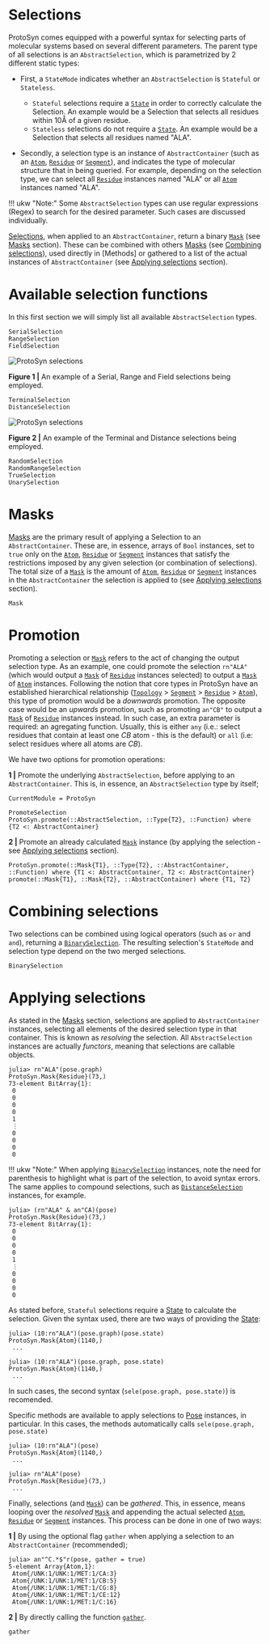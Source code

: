 # Selections

ProtoSyn comes equipped with a powerful syntax for selecting parts of molecular systems based on several different parameters. The parent type of all selections is an `AbstractSelection`, which is parametrized by 2 different static types:

* First, a `StateMode` indicates whether an `AbstractSelection` is `Stateful` or `Stateless`.
    * `Stateful` selections require a [`State`](@ref) in order to correctly calculate the Selection. An example would be a Selection that selects all residues within 10Å of a given residue.
    * `Stateless` selections do not require a [`State`](@ref). An example would be a Selection that selects all residues named "ALA".

* Secondly, a selection type is an instance of `AbstractContainer` (such as an [`Atom`](@ref), [`Residue`](@ref) or [`Segment`](@ref)), and indicates the type of molecular structure that in being queried. For example, depending on the selection type, we can select all [`Residue`](@ref) instances named "ALA" or all [`Atom`](@ref) instances named "ALA".

!!! ukw "Note:"
    Some `AbstractSelection` types can use regular expressions (Regex) to search for the desired parameter. Such cases are discussed individually.

[Selections](@ref), when applied to an `AbstractContainer`, return a binary [`Mask`](@ref) \(see [Masks](@ref) section). These can be combined with others [Masks](@ref) \(see [Combining selections](@ref)), used directly in [Methods] or gathered to a list of the actual instances of `AbstractContainer` (see [Applying selections](@ref) section).


# Available selection functions

In this first section we will simply list all available `AbstractSelection` types.

```@docs
SerialSelection
RangeSelection
FieldSelection
```

![ProtoSyn selections](../../assets/ProtoSyn-select1.png)

**Figure 1 |** An example of a Serial, Range and Field selections being employed.

```@docs
TerminalSelection
DistanceSelection
```

![ProtoSyn selections](../../assets/ProtoSyn-select2.png)

**Figure 2 |** An example of the Terminal and Distance selections being employed.

```@docs
RandomSelection
RandomRangeSelection
TrueSelection
UnarySelection
```


# Masks

[Masks](@ref) are the primary result of applying a Selection to an `AbstractContainer`. These are, in essence, arrays of `Bool` instances, set to `true` only on the [`Atom`](@ref), [`Residue`](@ref) or [`Segment`](@ref) instances that satisfy the restrictions imposed by any given selection (or combination of selections). The total size of a [`Mask`](@ref) is the amount of [`Atom`](@ref), [`Residue`](@ref) or [`Segment`](@ref) instances in the `AbstractContainer` the selection is applied to (see [Applying selections](@ref) section).

```@docs
Mask
```

# Promotion

Promoting a selection or [`Mask`](@ref) refers to the act of changing the output
selection type. As an example, one could promote the selection `rn"ALA"` (which would output a [`Mask`](@ref) of [`Residue`](@ref) instances selected) to output a [`Mask`](@ref) of [`Atom`](@ref) instances. Following the notion that core types in ProtoSyn have an established hierarchical relationship ([`Topology`](@ref) > [`Segment`](@ref) > [`Residue`](@ref) > [`Atom`](@ref)), this type of promotion would be a _downwards_ promotion. The opposite case would be an _upwards_ promotion, such as promoting `an"CB"` to output a [`Mask`](@ref) of [`Residue`](@ref) instances instead. In such case, an extra parameter is required:
an agregating function. Usually, this is either `any` (i.e.: select residues that contain at least one _CB_ atom - this is the default) or `all` (i.e: select residues where all atoms are _CB_).

We have two options for promotion operations:

**1 |** Promote the underlying `AbstractSelection`, before applying to an `AbstractContainer`. This is, in essence, an `AbstractSelection` type by itself;

```@meta
CurrentModule = ProtoSyn
```

```@docs
PromoteSelection
ProtoSyn.promote(::AbstractSelection, ::Type{T2}, ::Function) where {T2 <: AbstractContainer}
```

**2 |** Promote an already calculated [`Mask`](@ref) instance (by applying the selection - see [Applying selections](@ref) section).

```@docs
ProtoSyn.promote(::Mask{T1}, ::Type{T2}, ::AbstractContainer, ::Function) where {T1 <: AbstractContainer, T2 <: AbstractContainer}
promote(::Mask{T1}, ::Mask{T2}, ::AbstractContainer) where {T1, T2}
```


# Combining selections

Two selections can be combined using logical operators (such as `or` and `and`), returning a [`BinarySelection`](@ref). The resulting selection's `StateMode` and selection type depend on the two merged selections.

```@docs
BinarySelection
```

# Applying selections

As stated in the [Masks](@ref) section, selections are applied to `AbstractContainer` instances, selecting all elements of the desired selection type in that container. This is known as _resolving_ the selection. All `AbstractSelection` instances are actually _functors_, meaning that selections are callable objects.

```jldoctest
julia> rn"ALA"(pose.graph)
ProtoSyn.Mask{Residue}(73,)
73-element BitArray{1}:
 0
 0
 0
 0
 1
 ⋮
 0
 0
 0
 0
```

!!! ukw "Note:"
    When applying [`BinarySelection`](@ref) instances, note the need for parenthesis to highlight what is part of the selection, to avoid syntax errors. The same applies to compound selections, such as [`DistanceSelection`](@ref) instances, for example.

```jldoctest
julia> (rn"ALA" & an"CA)(pose)
ProtoSyn.Mask{Residue}(73,)
73-element BitArray{1}:
 0
 0
 0
 0
 1
 ⋮
 0
 0
 0
 0
```

As stated before, `Stateful` selections require a [State](@ref) to calculate the selection. Given the syntax used, there are two ways of providing the [State](@ref):

```jldoctest
julia> (10:rn"ALA")(pose.graph)(pose.state)
ProtoSyn.Mask{Atom}(1140,)
 ...

julia> (10:rn"ALA")(pose.graph, pose.state)
ProtoSyn.Mask{Atom}(1140,)
 ...
```

In such cases, the second syntax (`sele(pose.graph, pose.state)`) is recomended.

Specific methods are available to apply selections to [Pose](@ref) instances, in particular. In this cases, the methods automatically calls `sele(pose.graph, pose.state)`

```jldoctest
julia> (10:rn"ALA")(pose)
ProtoSyn.Mask{Atom}(1140,)
 ...

julia> rn"ALA"(pose)
ProtoSyn.Mask{Residue}(73,)
 ...
```

Finally, selections (and [`Mask`](@ref)) can be _gathered_. This, in essence, means looping over the _resolved_ [`Mask`](@ref) and appending the actual selected [`Atom`](@ref), [`Residue`](@ref) or [`Segment`](@ref) instances. This process can be done in one of two ways:

**1 |** By using the optional flag `gather` when applying a selection to an `AbstractContainer` (recommended);
```jldoctest
julia> an"^C.*$"r(pose, gather = true)
5-element Array{Atom,1}:
 Atom{/UNK:1/UNK:1/MET:1/CA:3}
 Atom{/UNK:1/UNK:1/MET:1/CB:5}
 Atom{/UNK:1/UNK:1/MET:1/CG:8}
 Atom{/UNK:1/UNK:1/MET:1/CE:12}
 Atom{/UNK:1/UNK:1/MET:1/C:16}
```

**2 |** By directly calling the function [`gather`](@ref).
```@docs
gather
```